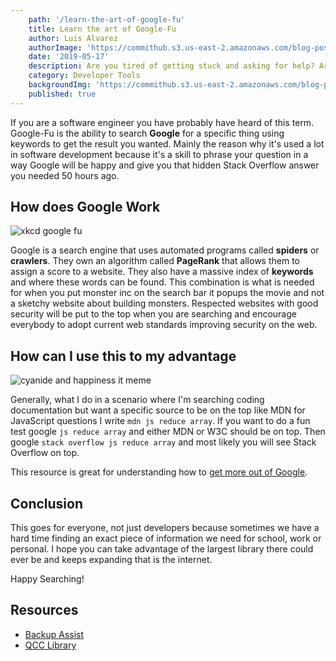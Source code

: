 ```yaml
---
    path: '/learn-the-art-of-google-fu'
    title: Learn the art of Google-Fu
    author: Luis Alvarez
    authorImage: 'https://commithub.s3.us-east-2.amazonaws.com/blog-posts/author/luis.jpg'
    date: '2019-05-17'
    description: Are you tired of getting stuck and asking for help? Are you sick of being a half-ass developer? Read on
    category: Developer Tools
    backgroundImg: 'https://commithub.s3.us-east-2.amazonaws.com/blog-posts/learn-the-art-of-google-fu/cover-image.png'
    published: true
---
```


If you are a software engineer you have probably have heard of this term. Google-Fu is the ability to search **Google** for a specific thing using keywords to get the result you wanted. Mainly the reason why it's used a lot in software development because it's a skill to phrase your question in a way Google will be happy and give you that hidden Stack Overflow answer you needed 50 hours ago.

## How does Google Work

<img class="section-jumbo" src="https://commithub.s3.us-east-2.amazonaws.com/blog-posts/learn-the-art-of-google-fu/image1.png" alt="xkcd google fu" />

Google is a search engine that uses automated programs called **spiders** or **crawlers**. They own an algorithm called **PageRank** that allows them to assign a score to a website. They also have a massive index of **keywords** and where these words can be found. This combination is what is needed for when you put monster inc on the search bar it popups the movie and not a sketchy website about building monsters. Respected websites with good security will be put to the top when you are searching and encourage everybody to adopt current web standards improving security on the web.

## How can I use this to my advantage


<img class="section-jumbo" src="https://commithub.s3.us-east-2.amazonaws.com/blog-posts/learn-the-art-of-google-fu/image2.png" alt="cyanide and happiness it meme" />

Generally, what I do in a scenario where I'm searching coding documentation but want a specific source to be on the top like MDN for JavaScript questions I write `mdn js reduce array`. If you want to do a fun test google `js reduce array` and either MDN or W3C should be on top. Then google `stack overflow js reduce array` and most likely you will see Stack Overflow on top.

This resource is great for understanding how to [get more out of Google](https://qcc.libguides.com/c.php?g=113266&p=736819).

## Conclusion

This goes for everyone, not just developers because sometimes we have a hard time finding an exact piece of information we need for school, work or personal. I hope you can take advantage of the largest library there could ever be and keeps expanding that is the internet.

Happy Searching!


## Resources

* <a href="https://www.backupassist.com/blog/news/improving-your-google-fu-how-to-find-anything-you-want/" rel="noopener" target="_blank">Backup Assist</a>
* <a href="https://qcc.libguides.com/c.php?g=113266&p=736819" rel="noopener" target="_blank">QCC Library</a>
